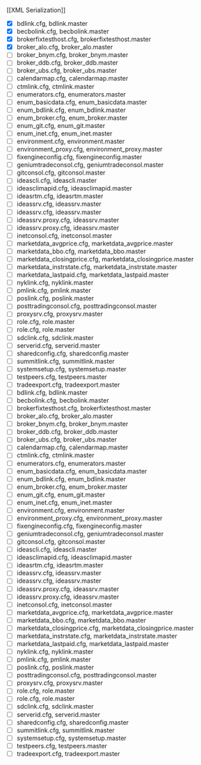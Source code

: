 [[XML Serialization]]

- [x] bdlink.cfg, bdlink.master
- [x] becbolink.cfg, becbolink.master
- [x] brokerfixtesthost.cfg, brokerfixtesthost.master
- [x] broker_alo.cfg, broker_alo.master
- [ ] broker_bnym.cfg, broker_bnym.master
- [ ] broker_ddb.cfg, broker_ddb.master
- [ ] broker_ubs.cfg, broker_ubs.master
- [ ] calendarmap.cfg, calendarmap.master
- [ ] ctmlink.cfg, ctmlink.master
- [ ] enumerators.cfg, enumerators.master
- [ ] enum_basicdata.cfg, enum_basicdata.master
- [ ] enum_bdlink.cfg, enum_bdlink.master
- [ ] enum_broker.cfg, enum_broker.master
- [ ] enum_git.cfg, enum_git.master
- [ ] enum_inet.cfg, enum_inet.master
- [ ] environment.cfg, environment.master
- [ ] environment_proxy.cfg, environment_proxy.master
- [ ] fixengineconfig.cfg, fixengineconfig.master
- [ ] geniumtradeconsol.cfg, geniumtradeconsol.master
- [ ] gitconsol.cfg, gitconsol.master
- [ ] ideascli.cfg, ideascli.master
- [ ] ideasclimapid.cfg, ideasclimapid.master
- [ ] ideasrtm.cfg, ideasrtm.master
- [ ] ideassrv.cfg, ideassrv.master
- [ ] ideassrv.cfg, ideassrv.master
- [ ] ideassrv.proxy.cfg, ideassrv.master
- [ ] ideassrv.proxy.cfg, ideassrv.master
- [ ] inetconsol.cfg, inetconsol.master
- [ ] marketdata_avgprice.cfg, marketdata_avgprice.master
- [ ] marketdata_bbo.cfg, marketdata_bbo.master
- [ ] marketdata_closingprice.cfg, marketdata_closingprice.master
- [ ] marketdata_instrstate.cfg, marketdata_instrstate.master
- [ ] marketdata_lastpaid.cfg, marketdata_lastpaid.master
- [ ] nyklink.cfg, nyklink.master
- [ ] pmlink.cfg, pmlink.master
- [ ] poslink.cfg, poslink.master
- [ ] posttradingconsol.cfg, posttradingconsol.master
- [ ] proxysrv.cfg, proxysrv.master
- [ ] role.cfg, role.master
- [ ] role.cfg, role.master
- [ ] sdclink.cfg, sdclink.master
- [ ] serverid.cfg, serverid.master
- [ ] sharedconfig.cfg, sharedconfig.master
- [ ] summitlink.cfg, summitlink.master
- [ ] systemsetup.cfg, systemsetup.master
- [ ] testpeers.cfg, testpeers.master
- [ ] tradeexport.cfg, tradeexport.master
- [ ] bdlink.cfg, bdlink.master
- [ ] becbolink.cfg, becbolink.master
- [ ] brokerfixtesthost.cfg, brokerfixtesthost.master
- [ ] broker_alo.cfg, broker_alo.master
- [ ] broker_bnym.cfg, broker_bnym.master
- [ ] broker_ddb.cfg, broker_ddb.master
- [ ] broker_ubs.cfg, broker_ubs.master
- [ ] calendarmap.cfg, calendarmap.master
- [ ] ctmlink.cfg, ctmlink.master
- [ ] enumerators.cfg, enumerators.master
- [ ] enum_basicdata.cfg, enum_basicdata.master
- [ ] enum_bdlink.cfg, enum_bdlink.master
- [ ] enum_broker.cfg, enum_broker.master
- [ ] enum_git.cfg, enum_git.master
- [ ] enum_inet.cfg, enum_inet.master
- [ ] environment.cfg, environment.master
- [ ] environment_proxy.cfg, environment_proxy.master
- [ ] fixengineconfig.cfg, fixengineconfig.master
- [ ] geniumtradeconsol.cfg, geniumtradeconsol.master
- [ ] gitconsol.cfg, gitconsol.master
- [ ] ideascli.cfg, ideascli.master
- [ ] ideasclimapid.cfg, ideasclimapid.master
- [ ] ideasrtm.cfg, ideasrtm.master
- [ ] ideassrv.cfg, ideassrv.master
- [ ] ideassrv.cfg, ideassrv.master
- [ ] ideassrv.proxy.cfg, ideassrv.master
- [ ] ideassrv.proxy.cfg, ideassrv.master
- [ ] inetconsol.cfg, inetconsol.master
- [ ] marketdata_avgprice.cfg, marketdata_avgprice.master
- [ ] marketdata_bbo.cfg, marketdata_bbo.master
- [ ] marketdata_closingprice.cfg, marketdata_closingprice.master
- [ ] marketdata_instrstate.cfg, marketdata_instrstate.master
- [ ] marketdata_lastpaid.cfg, marketdata_lastpaid.master
- [ ] nyklink.cfg, nyklink.master
- [ ] pmlink.cfg, pmlink.master
- [ ] poslink.cfg, poslink.master
- [ ] posttradingconsol.cfg, posttradingconsol.master
- [ ] proxysrv.cfg, proxysrv.master
- [ ] role.cfg, role.master
- [ ] role.cfg, role.master
- [ ] sdclink.cfg, sdclink.master
- [ ] serverid.cfg, serverid.master
- [ ] sharedconfig.cfg, sharedconfig.master
- [ ] summitlink.cfg, summitlink.master
- [ ] systemsetup.cfg, systemsetup.master
- [ ] testpeers.cfg, testpeers.master
- [ ] tradeexport.cfg, tradeexport.master